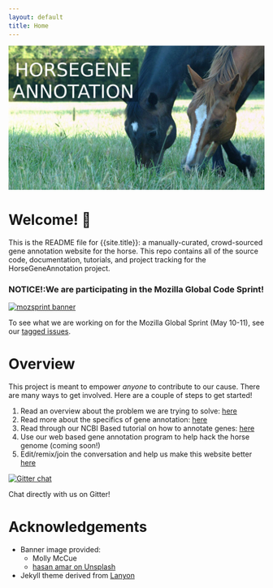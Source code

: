 ```yaml
---
layout: default
title: Home
---
```


![Banner ](assets/img/repo/banner2.png)
# Welcome! 🐴

This is the README file for {{site.title}}: a manually-curated,
crowd-sourced gene annotation website for the horse. This repo contains all of
the source code, documentation, tutorials, and project tracking for the
HorseGeneAnnotation project. 

### **NOTICE!**:We are participating in the Mozilla Global Code Sprint!
[
    ![mozsprint banner](https://assets.mofoprod.net/network/images/home-2x.original.jpg)
](https://www.mozillapulse.org/entry/757)

To see what we are working on for the Mozilla Global Sprint (May 10-11), see our [tagged issues](https://github.com/UMN-EGGL/HorseGeneAnnotation/issues?q=is%3Aissue+is%3Aopen+label%3Amozsprint).


# Overview
This project is meant to empower *anyone* to contribute to our cause. There are many ways
to get involved. Here are a couple of steps to get started!

1. Read an overview about the problem we are trying to solve: [here](_pages/problem.md)
1. Read more about the specifics of gene annotation: [here](_pages/What_is_Gene_Annotation.md)
1. Read through our NCBI Based tutorial on how to annotate genes: [here](_pages/NCBI_tutorial.md)
1. Use our web based gene annotation program to help hack the horse genome (coming soon!)
1. Edit/remix/join the conversation and help us make this website better [here](CONTRIBUTING.md) 


[![Gitter chat](https://badges.gitter.im/gitterHQ/gitter.png)](https://gitter.im/HorseGeneAnnotation ) 


Chat directly with us on Gitter!


# Acknowledgements
- Banner image provided: 
    - Molly McCue
    - [hasan amar on Unsplash](https://unsplash.com/photos/CRUBL_FDUOI)
- Jekyll theme derived from [Lanyon](http://lanyon.getpoole.com/)


<!--
<div class="posts">
  {% for post in paginator.posts %}
  <div class="post">
    <h1 class="post-title">
      <a href="{{ site.baseurl }}/{{ post.url }}">
        {{ post.title }}
      </a>
    </h1>

    <span class="post-date">{{ post.date | date_to_string }}</span>

    {{ post.content }}
  </div>
  {% endfor %}
</div>

<div class="pagination">
  {% if paginator.next_page %}
    <a class="pagination-item older" href="{{ site.baseurl }}/page{{paginator.next_page}}">Older</a>
  {% else %}
    <span class="pagination-item older">Older</span>
  {% endif %}
  {% if paginator.previous_page %}
    {% if paginator.page == 2 %}
      <a class="pagination-item newer" href="{{ site.baseurl }}/">Newer</a>
    {% else %}
      <a class="pagination-item newer" href="{{ site.baseurl }}/page{{paginator.previous_page}}">Newer</a>
    {% endif %}
  {% else %}
    <span class="pagination-item newer">Newer</span>
  {% endif %}
</div>
-->
